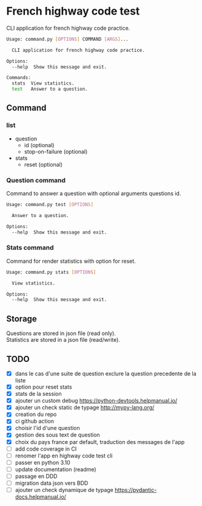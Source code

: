# French highway code test

CLI application for french highway code practice.

```bash
Usage: command.py [OPTIONS] COMMAND [ARGS]...

  CLI application for french highway code practice.

Options:
  --help  Show this message and exit.

Commands:
  stats  View statistics.
  test   Answer to a question.
```

## Command 

### list

* question 
  * id (optional)
  * stop-on-failure (optional)
* stats
  * reset (optional)

### Question command

Command to answer a question with optional arguments questions id. 
```bash
Usage: command.py test [OPTIONS]

  Answer to a question.

Options:
  --help  Show this message and exit.

```

### Stats command

Command for render statistics with option for reset.
```bash
Usage: command.py stats [OPTIONS]

  View statistics.

Options:
  --help  Show this message and exit.

```

## Storage

Questions are stored in json file (read only).  
Statistics are stored in a json file (read/write).

## TODO

- [x] dans le cas d'une suite de question exclure la question precedente de la liste
- [x] option pour reset stats
- [x] stats de la session
- [x] ajouter un custom debug https://python-devtools.helpmanual.io/
- [x] ajouter un check static de typage http://mypy-lang.org/
- [x] creation du repo
- [x] ci github action
- [x] choisir l'id d'une question
- [x] gestion des sous text de question
- [x] choix du pays france par default, traduction des messages de l'app 
- [ ] add code coverage in CI
- [ ] renomer l'app en highway code test cli
- [ ] passer en python 3.10
- [ ] update documentation (readme)
- [ ] passage en DDD
- [ ] migration data json vers BDD
- [ ] ajouter un check dynamique de typage https://pydantic-docs.helpmanual.io/
